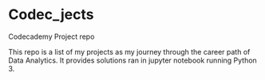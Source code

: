 # Codec_jects
Codecademy Project repo

This repo is a list of my projects as my journey through the career path of Data Analytics. It provides solutions ran in jupyter notebook running Python 3.
